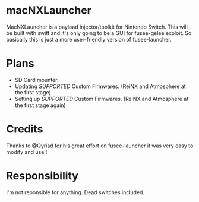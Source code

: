 # macNXLauncher
MacNXLauncher is a payload injector/toolkit for Nintendo Switch. This will be built with swift and it's only going to be a GUI for fusee-gelee exploit. So basically this is just a more user-friendly version of fusee-launcher.

# Plans
- SD Card mounter.
- Updating *SUPPORTED* Custom Firmwares. (ReiNX and Atmosphere at the first stage)
- Setting up *SUPPORTED* Custom Firmwares. (ReiNX and Atmosphere at the first stage again)

# Credits
Thanks to @Qyriad for his great effort on fusee-launcher it was very easy to modify and use !

# Responsibility
I'm not reponsible for anything. Dead switches included.
